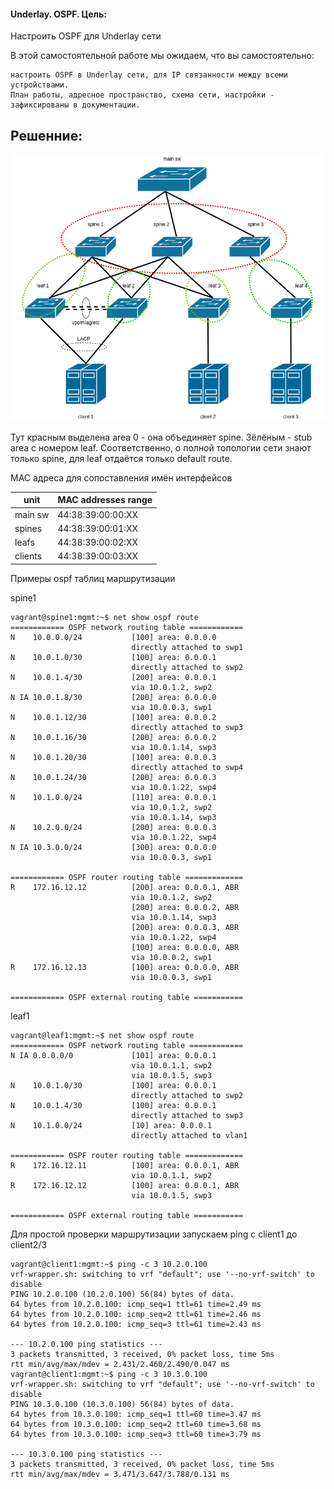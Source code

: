 #### Underlay. OSPF. Цель:

Настроить OSPF для Underlay сети

В этой самостоятельной работе мы ожидаем, что вы самостоятельно:

    настроить OSPF в Underlay сети, для IP связанности между всеми устройствами.
    План работы, адресное пространство, схема сети, настройки - зафиксированы в документации.

## Решенние:

![Архитектура сети](https://github.com/Roman2dot0/training-otus/blob/master/ex2/ospf.png)

Тут красным выделена area 0 - она объединяет spine. Зёлёным - stub area с номером leaf.
Соответственно, о полной топологии сети знают только spine, для leaf отдаётся только default route.

MAC адреса для сопоставления имён интерфейсов

unit | MAC addresses range
------------ | -------------
main sw | 44:38:39:00:00:XX
spines | 44:38:39:00:01:XX
leafs | 44:38:39:00:02:XX
clients | 44:38:39:00:03:XX

Примеры ospf таблиц маршрутизации

spine1

```
vagrant@spine1:mgmt:~$ net show ospf route
============ OSPF network routing table ============
N    10.0.0.0/24           [100] area: 0.0.0.0
                           directly attached to swp1
N    10.0.1.0/30           [100] area: 0.0.0.1
                           directly attached to swp2
N    10.0.1.4/30           [200] area: 0.0.0.1
                           via 10.0.1.2, swp2
N IA 10.0.1.8/30           [200] area: 0.0.0.0
                           via 10.0.0.3, swp1
N    10.0.1.12/30          [100] area: 0.0.0.2
                           directly attached to swp3
N    10.0.1.16/30          [200] area: 0.0.0.2
                           via 10.0.1.14, swp3
N    10.0.1.20/30          [100] area: 0.0.0.3
                           directly attached to swp4
N    10.0.1.24/30          [200] area: 0.0.0.3
                           via 10.0.1.22, swp4
N    10.1.0.0/24           [110] area: 0.0.0.1
                           via 10.0.1.2, swp2
                           via 10.0.1.14, swp3
N    10.2.0.0/24           [200] area: 0.0.0.3
                           via 10.0.1.22, swp4
N IA 10.3.0.0/24           [300] area: 0.0.0.0
                           via 10.0.0.3, swp1

============ OSPF router routing table =============
R    172.16.12.12          [200] area: 0.0.0.1, ABR
                           via 10.0.1.2, swp2
                           [200] area: 0.0.0.2, ABR
                           via 10.0.1.14, swp3
                           [200] area: 0.0.0.3, ABR
                           via 10.0.1.22, swp4
                           [100] area: 0.0.0.0, ABR
                           via 10.0.0.2, swp1
R    172.16.12.13          [100] area: 0.0.0.0, ABR
                           via 10.0.0.3, swp1

============ OSPF external routing table ===========
```

leaf1
```
vagrant@leaf1:mgmt:~$ net show ospf route
============ OSPF network routing table ============
N IA 0.0.0.0/0             [101] area: 0.0.0.1
                           via 10.0.1.1, swp2
                           via 10.0.1.5, swp3
N    10.0.1.0/30           [100] area: 0.0.0.1
                           directly attached to swp2
N    10.0.1.4/30           [100] area: 0.0.0.1
                           directly attached to swp3
N    10.1.0.0/24           [10] area: 0.0.0.1
                           directly attached to vlan1

============ OSPF router routing table =============
R    172.16.12.11          [100] area: 0.0.0.1, ABR
                           via 10.0.1.1, swp2
R    172.16.12.12          [100] area: 0.0.0.1, ABR
                           via 10.0.1.5, swp3

============ OSPF external routing table ===========
```

Для простой проверки маршрутизации запускаем ping с client1 до client2/3

```
vagrant@client1:mgmt:~$ ping -c 3 10.2.0.100
vrf-wrapper.sh: switching to vrf "default"; use '--no-vrf-switch' to disable
PING 10.2.0.100 (10.2.0.100) 56(84) bytes of data.
64 bytes from 10.2.0.100: icmp_seq=1 ttl=61 time=2.49 ms
64 bytes from 10.2.0.100: icmp_seq=2 ttl=61 time=2.46 ms
64 bytes from 10.2.0.100: icmp_seq=3 ttl=61 time=2.43 ms

--- 10.2.0.100 ping statistics ---
3 packets transmitted, 3 received, 0% packet loss, time 5ms
rtt min/avg/max/mdev = 2.431/2.460/2.490/0.047 ms
vagrant@client1:mgmt:~$ ping -c 3 10.3.0.100
vrf-wrapper.sh: switching to vrf "default"; use '--no-vrf-switch' to disable
PING 10.3.0.100 (10.3.0.100) 56(84) bytes of data.
64 bytes from 10.3.0.100: icmp_seq=1 ttl=60 time=3.47 ms
64 bytes from 10.3.0.100: icmp_seq=2 ttl=60 time=3.68 ms
64 bytes from 10.3.0.100: icmp_seq=3 ttl=60 time=3.79 ms

--- 10.3.0.100 ping statistics ---
3 packets transmitted, 3 received, 0% packet loss, time 5ms
rtt min/avg/max/mdev = 3.471/3.647/3.788/0.131 ms

```
